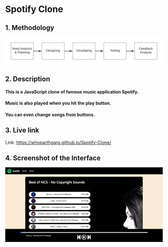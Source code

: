 # Spotify Clone

## 1. Methodology
![](method.jpeg)

## **2. Description**
#### This is a JavaScript clone of famous music application Spotify. 
#### Music is also played when you hit the play button.
#### You can even change songs from buttons.

## **3. Live link**
Link: https://whoparthgarg.github.io/Spotify-Clone/

## **4. Screenshot of the Interface**
![](picture.png)